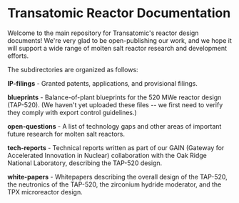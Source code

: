 # Transatomic Reactor Documentation

Welcome to the main repository for Transatomic's reactor design documents! We're very glad to be open-publishing our work, and we hope it will support a wide range of molten salt reactor research and development efforts. 

The subdirectories are organized as follows: 

<b>IP-filings</b> - Granted patents, applications, and provisional filings. 

<b>blueprints</b> - Balance-of-plant blueprints for the 520 MWe reactor design (TAP-520). (We haven't yet uploaded these files -- we first need to verify they comply with export control guidelines.)

<b>open-questions</b> - A list of technology gaps and other areas of important future research for molten salt reactors. 

<b>tech-reports</b> - Technical reports written as part of our GAIN (Gateway for Accelerated Innovation in Nuclear) collaboration with the Oak Ridge National Laboratory, describing the TAP-520 design. 

<b>white-papers</b> - Whitepapers describing the overall design of the TAP-520, the neutronics of the TAP-520, the zirconium hydride moderator, and the TPX microreactor design. 
